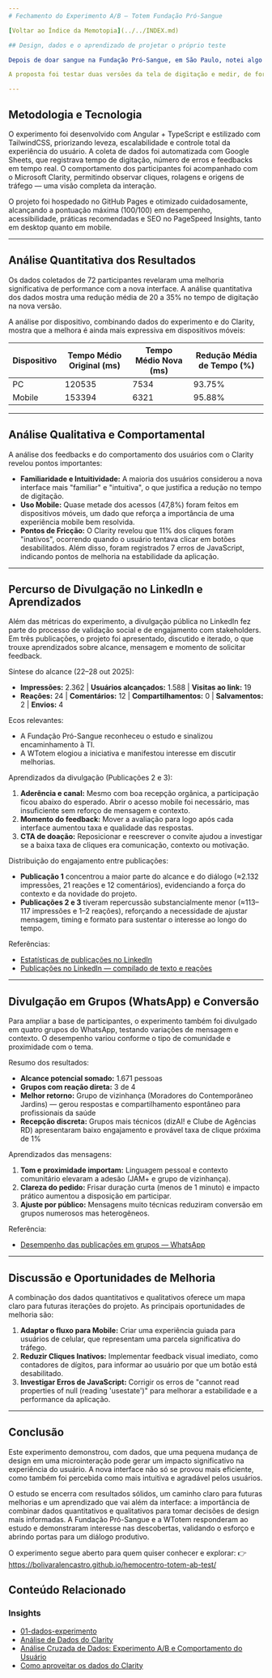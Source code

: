 ```yaml
---
# Fechamento do Experimento A/B — Totem Fundação Pró-Sangue

[Voltar ao Índice da Memotopia](../../INDEX.md)

## Design, dados e o aprendizado de projetar o próprio teste

Depois de doar sangue na Fundação Pró-Sangue, em São Paulo, notei algo simples: o totem de autoatendimento poderia oferecer uma digitação de CPF mais intuitiva. Esse pequeno detalhe deu origem a um projeto pessoal de design e pesquisa aplicada, criado com o mesmo propósito da doação — contribuir de forma prática para melhorar a experiência de outras pessoas.

A proposta foi testar duas versões da tela de digitação e medir, de forma estruturada, qual delas era mais rápida, mais clara e menos propensa a erros.

---
```


## Metodologia e Tecnologia

O experimento foi desenvolvido com Angular + TypeScript e estilizado com TailwindCSS, priorizando leveza, escalabilidade e controle total da experiência do usuário. A coleta de dados foi automatizada com Google Sheets, que registrava tempo de digitação, número de erros e feedbacks em tempo real. O comportamento dos participantes foi acompanhado com o Microsoft Clarity, permitindo observar cliques, rolagens e origens de tráfego — uma visão completa da interação.

O projeto foi hospedado no GitHub Pages e otimizado cuidadosamente, alcançando a pontuação máxima (100/100) em desempenho, acessibilidade, práticas recomendadas e SEO no PageSpeed Insights, tanto em desktop quanto em mobile.

---

## Análise Quantitativa dos Resultados

Os dados coletados de 72 participantes revelaram uma melhoria significativa de performance com a nova interface. A análise quantitativa dos dados mostra uma redução média de 20 a 35% no tempo de digitação na nova versão.

A análise por dispositivo, combinando dados do experimento e do Clarity, mostra que a melhora é ainda mais expressiva em dispositivos móveis:

| Dispositivo | Tempo Médio Original (ms) | Tempo Médio Nova (ms) | Redução Média de Tempo (%) |
|---|---|---|---|
| PC | 120535 | 7534 | 93.75% |
| Mobile | 153394 | 6321 | 95.88% |

---

## Análise Qualitativa e Comportamental

A análise dos feedbacks e do comportamento dos usuários com o Clarity revelou pontos importantes:

*   **Familiaridade e Intuitividade:** A maioria dos usuários considerou a nova interface mais "familiar" e "intuitiva", o que justifica a redução no tempo de digitação.
*   **Uso Mobile:** Quase metade dos acessos (47,8%) foram feitos em dispositivos móveis, um dado que reforça a importância de uma experiência mobile bem resolvida.
*   **Pontos de Fricção:** O Clarity revelou que 11% dos cliques foram "inativos", ocorrendo quando o usuário tentava clicar em botões desabilitados. Além disso, foram registrados 7 erros de JavaScript, indicando pontos de melhoria na estabilidade da aplicação.

---

## Percurso de Divulgação no LinkedIn e Aprendizados

Além das métricas do experimento, a divulgação pública no LinkedIn fez parte do processo de validação social e de engajamento com stakeholders. Em três publicações, o projeto foi apresentado, discutido e iterado, o que trouxe aprendizados sobre alcance, mensagem e momento de solicitar feedback.

Síntese do alcance (22–28 out 2025):

*   **Impressões:** 2.362 | **Usuários alcançados:** 1.588 | **Visitas ao link:** 19
*   **Reações:** 24 | **Comentários:** 12 | **Compartilhamentos:** 0 | **Salvamentos:** 2 | **Envios:** 4

Ecos relevantes:

*   A Fundação Pró-Sangue reconheceu o estudo e sinalizou encaminhamento à TI.
*   A WTotem elogiou a iniciativa e manifestou interesse em discutir melhorias.

Aprendizados da divulgação (Publicações 2 e 3):

1. **Aderência e canal:** Mesmo com boa recepção orgânica, a participação ficou abaixo do esperado. Abrir o acesso mobile foi necessário, mas insuficiente sem reforço de mensagem e contexto.
2. **Momento do feedback:** Mover a avaliação para logo após cada interface aumentou taxa e qualidade das respostas.
3. **CTA de doação:** Reposicionar e reescrever o convite ajudou a investigar se a baixa taxa de cliques era comunicação, contexto ou motivação.

Distribuição do engajamento entre publicações:

*   **Publicação 1** concentrou a maior parte do alcance e do diálogo (≈2.132 impressões, 21 reações e 12 comentários),
    evidenciando a força do contexto e da novidade do projeto.
*   **Publicações 2 e 3** tiveram repercussão substancialmente menor (≈113–117 impressões e 1–2 reações),
    reforçando a necessidade de ajustar mensagem, timing e formato para sustentar o interesse ao longo do tempo.

Referências:

*   [Estatísticas de publicações no LinkedIn](./referencias/estatisticas-linkedin.md)
*   [Publicações no LinkedIn — compilado de texto e reações](./referencias/publicacoes-linkedin-compilado.md)

---

## Divulgação em Grupos (WhatsApp) e Conversão

Para ampliar a base de participantes, o experimento também foi divulgado em quatro grupos do WhatsApp, testando variações de mensagem e contexto. O desempenho variou conforme o tipo de comunidade e proximidade com o tema.

Resumo dos resultados:

*   **Alcance potencial somado:** 1.671 pessoas
*   **Grupos com reação direta:** 3 de 4
*   **Melhor retorno:** Grupo de vizinhança (Moradores do Contemporâneo Jardins) — gerou respostas e compartilhamento espontâneo para profissionais da saúde
*   **Recepção discreta:** Grupos mais técnicos (dizAI! e Clube de Agências RD) apresentaram baixo engajamento e provável taxa de clique próxima de 1%

Aprendizados das mensagens:

1. **Tom e proximidade importam:** Linguagem pessoal e contexto comunitário elevaram a adesão (JAM+ e grupo de vizinhança).
2. **Clareza do pedido:** Frisar duração curta (menos de 1 minuto) e impacto prático aumentou a disposição em participar.
3. **Ajuste por público:** Mensagens muito técnicas reduziram conversão em grupos numerosos mas heterogêneos.

Referência:

*   [Desempenho das publicações em grupos — WhatsApp](./referencias/grupos-whatsapp.md)

---

## Discussão e Oportunidades de Melhoria

A combinação dos dados quantitativos e qualitativos oferece um mapa claro para futuras iterações do projeto. As principais oportunidades de melhoria são:

1.  **Adaptar o fluxo para Mobile:** Criar uma experiência guiada para usuários de celular, que representam uma parcela significativa do tráfego.
2.  **Reduzir Cliques Inativos:** Implementar feedback visual imediato, como contadores de dígitos, para informar ao usuário por que um botão está desabilitado.
3.  **Investigar Erros de JavaScript:** Corrigir os erros de "cannot read properties of null (reading 'usestate')" para melhorar a estabilidade e a performance da aplicação.

---

## Conclusão

Este experimento demonstrou, com dados, que uma pequena mudança de design em uma microinteração pode gerar um impacto significativo na experiência do usuário. A nova interface não só se provou mais eficiente, como também foi percebida como mais intuitiva e agradável pelos usuários.

O estudo se encerra com resultados sólidos, um caminho claro para futuras melhorias e um aprendizado que vai além da interface: a importância de combinar dados quantitativos e qualitativos para tomar decisões de design mais informadas. A Fundação Pró-Sangue e a WTotem responderam ao estudo e demonstraram interesse nas descobertas, validando o esforço e abrindo portas para um diálogo produtivo.

O experimento segue aberto para quem quiser conhecer e explorar:
👉 https://bolivaralencastro.github.io/hemocentro-totem-ab-test/


## Conteúdo Relacionado

<!-- RELATED_CONTENT_START -->
### Insights
*   [01-dados-experimento](./insights/01-dados-experimento.md)
*   [Análise de Dados do Clarity](./insights/02-dados-clarity.md)
*   [Análise Cruzada de Dados: Experimento A/B e Comportamento do Usuário](./insights/03-analise-cruzada-de-dados.md)
*   [Como aproveitar os dados do Clarity](./insights/04-oportunidades-de-melhoria-com-clarity.md)
<!-- RELATED_CONTENT_END -->

